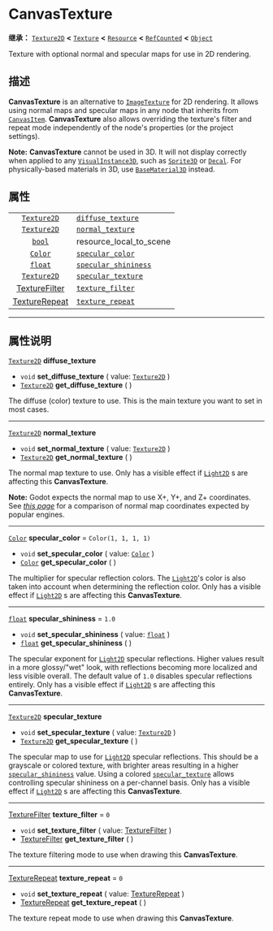 <!-- ⚠ 请勿编辑本文件 ⚠ -->
<!-- 本文档使用脚本从 WeDot 引擎源码仓库生成。 -->
<!-- 生成脚本：https://github.com/WeDot-Engine/WeDot/tree/master/doc/tools/make_md.py； -->
<!-- 原文件：https://github.com/WeDot-Engine/WeDot/tree/master/doc/classes/CanvasTexture.xml。 -->

<div id="_class_canvastexture"></div>

# CanvasTexture

**继承：** [`Texture2D`](class_texture2d.md) **<** [`Texture`](class_texture.md) **<** [`Resource`](class_resource.md) **<** [`RefCounted`](class_refcounted.md) **<** [`Object`](class_object.md)

Texture with optional normal and specular maps for use in 2D rendering.

## 描述

**CanvasTexture** is an alternative to [`ImageTexture`](class_imagetexture.md) for 2D rendering. It allows using normal maps and specular maps in any node that inherits from [`CanvasItem`](class_canvasitem.md). **CanvasTexture** also allows overriding the texture's filter and repeat mode independently of the node's properties (or the project settings).

 **Note:** **CanvasTexture** cannot be used in 3D. It will not display correctly when applied to any [`VisualInstance3D`](class_visualinstance3d.md), such as [`Sprite3D`](class_sprite3d.md) or [`Decal`](class_decal.md). For physically-based materials in 3D, use [`BaseMaterial3D`](class_basematerial3d.md) instead.

## 属性

|||
|:-:|:--|
| [`Texture2D`](class_texture2d.md)               | [`diffuse_texture`](class_canvastexture.md#class_canvastexture_property_diffuse_texture)       |                                                                                                       |
| [`Texture2D`](class_texture2d.md)               | [`normal_texture`](class_canvastexture.md#class_canvastexture_property_normal_texture)         |                                                                                                       |
| [`bool`](class_bool.md)                         | resource_local_to_scene                                                                        | ``false`` (overrides [`Resource`](class_resource.md#class_resource_property_resource_local_to_scene)) |
| [`Color`](class_color.md)                       | [`specular_color`](class_canvastexture.md#class_canvastexture_property_specular_color)         | ``Color(1, 1, 1, 1)``                                                                                 |
| [`float`](class_float.md)                       | [`specular_shininess`](class_canvastexture.md#class_canvastexture_property_specular_shininess) | ``1.0``                                                                                               |
| [`Texture2D`](class_texture2d.md)               | [`specular_texture`](class_canvastexture.md#class_canvastexture_property_specular_texture)     |                                                                                                       |
| [TextureFilter](#enum_canvasitem_texturefilter) | [`texture_filter`](class_canvastexture.md#class_canvastexture_property_texture_filter)         | ``0``                                                                                                 |
| [TextureRepeat](#enum_canvasitem_texturerepeat) | [`texture_repeat`](class_canvastexture.md#class_canvastexture_property_texture_repeat)         | ``0``                                                                                                 |

<!-- rst-class:: classref-section-separator -->

---

## 属性说明

<div id="_class_canvastexture_property_diffuse_texture"></div>

[`Texture2D`](class_texture2d.md) **diffuse_texture** <div id="class_canvastexture_property_diffuse_texture"></div>

- `void` **set_diffuse_texture** ( value: [`Texture2D`](class_texture2d.md) )
- [`Texture2D`](class_texture2d.md) **get_diffuse_texture** ( )

The diffuse (color) texture to use. This is the main texture you want to set in most cases.

<!-- rst-class:: classref-item-separator -->

---

<div id="_class_canvastexture_property_normal_texture"></div>

[`Texture2D`](class_texture2d.md) **normal_texture** <div id="class_canvastexture_property_normal_texture"></div>

- `void` **set_normal_texture** ( value: [`Texture2D`](class_texture2d.md) )
- [`Texture2D`](class_texture2d.md) **get_normal_texture** ( )

The normal map texture to use. Only has a visible effect if [`Light2D`](class_light2d.md) s are affecting this **CanvasTexture**.

 **Note:** Godot expects the normal map to use X+, Y+, and Z+ coordinates. See [*this page*](http://wiki.polycount.com/wiki/Normal_Map_Technical_Details#Common_Swizzle_Coordinates) for a comparison of normal map coordinates expected by popular engines.

<!-- rst-class:: classref-item-separator -->

---

<div id="_class_canvastexture_property_specular_color"></div>

[`Color`](class_color.md) **specular_color** = ``Color(1, 1, 1, 1)`` <div id="class_canvastexture_property_specular_color"></div>

- `void` **set_specular_color** ( value: [`Color`](class_color.md) )
- [`Color`](class_color.md) **get_specular_color** ( )

The multiplier for specular reflection colors. The [`Light2D`](class_light2d.md)'s color is also taken into account when determining the reflection color. Only has a visible effect if [`Light2D`](class_light2d.md) s are affecting this **CanvasTexture**.

<!-- rst-class:: classref-item-separator -->

---

<div id="_class_canvastexture_property_specular_shininess"></div>

[`float`](class_float.md) **specular_shininess** = ``1.0`` <div id="class_canvastexture_property_specular_shininess"></div>

- `void` **set_specular_shininess** ( value: [`float`](class_float.md) )
- [`float`](class_float.md) **get_specular_shininess** ( )

The specular exponent for [`Light2D`](class_light2d.md) specular reflections. Higher values result in a more glossy/"wet" look, with reflections becoming more localized and less visible overall. The default value of `1.0` disables specular reflections entirely. Only has a visible effect if [`Light2D`](class_light2d.md) s are affecting this **CanvasTexture**.

<!-- rst-class:: classref-item-separator -->

---

<div id="_class_canvastexture_property_specular_texture"></div>

[`Texture2D`](class_texture2d.md) **specular_texture** <div id="class_canvastexture_property_specular_texture"></div>

- `void` **set_specular_texture** ( value: [`Texture2D`](class_texture2d.md) )
- [`Texture2D`](class_texture2d.md) **get_specular_texture** ( )

The specular map to use for [`Light2D`](class_light2d.md) specular reflections. This should be a grayscale or colored texture, with brighter areas resulting in a higher [`specular_shininess`](class_canvastexture.md#class_canvastexture_property_specular_shininess) value. Using a colored [`specular_texture`](class_canvastexture.md#class_canvastexture_property_specular_texture) allows controlling specular shininess on a per-channel basis. Only has a visible effect if [`Light2D`](class_light2d.md) s are affecting this **CanvasTexture**.

<!-- rst-class:: classref-item-separator -->

---

<div id="_class_canvastexture_property_texture_filter"></div>

[TextureFilter](#enum_canvasitem_texturefilter) **texture_filter** = ``0`` <div id="class_canvastexture_property_texture_filter"></div>

- `void` **set_texture_filter** ( value: [TextureFilter](#enum_canvasitem_texturefilter) )
- [TextureFilter](#enum_canvasitem_texturefilter) **get_texture_filter** ( )

The texture filtering mode to use when drawing this **CanvasTexture**.

<!-- rst-class:: classref-item-separator -->

---

<div id="_class_canvastexture_property_texture_repeat"></div>

[TextureRepeat](#enum_canvasitem_texturerepeat) **texture_repeat** = ``0`` <div id="class_canvastexture_property_texture_repeat"></div>

- `void` **set_texture_repeat** ( value: [TextureRepeat](#enum_canvasitem_texturerepeat) )
- [TextureRepeat](#enum_canvasitem_texturerepeat) **get_texture_repeat** ( )

The texture repeat mode to use when drawing this **CanvasTexture**.

[^virtual]: 本方法通常需要用户覆盖才能生效。
[^const]: 本方法无副作用，不会修改该实例的任何成员变量。
[^vararg]: 本方法除了能接受在此处描述的参数外，还能够继续接受任意数量的参数。
[^constructor]: 本方法用于构造某个类型。
[^static]: 调用本方法无需实例，可直接使用类名进行调用。
[^operator]: 本方法描述的是使用本类型作为左操作数的有效运算符。
[^bitfield]: 这个值是由下列位标志构成位掩码的整数。
[^void]: 无返回值。
